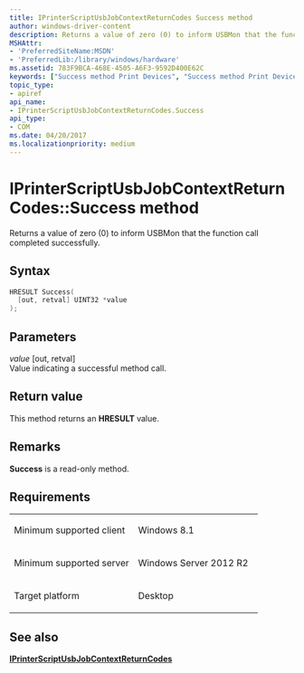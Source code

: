 ```yaml
---
title: IPrinterScriptUsbJobContextReturnCodes Success method
author: windows-driver-content
description: Returns a value of zero (0) to inform USBMon that the function call completed successfully.
MSHAttr:
- 'PreferredSiteName:MSDN'
- 'PreferredLib:/library/windows/hardware'
ms.assetid: 783F9BCA-468E-4505-A6F3-9592D400E62C
keywords: ["Success method Print Devices", "Success method Print Devices , IPrinterScriptUsbJobContextReturnCodes interface", "IPrinterScriptUsbJobContextReturnCodes interface Print Devices , Success method"]
topic_type:
- apiref
api_name:
- IPrinterScriptUsbJobContextReturnCodes.Success
api_type:
- COM
ms.date: 04/20/2017
ms.localizationpriority: medium
---
```


# IPrinterScriptUsbJobContextReturnCodes::Success method

Returns a value of zero (0) to inform USBMon that the function call completed successfully.

Syntax
------

```cpp
HRESULT Success(
  [out, retval] UINT32 *value
);
```

Parameters
----------

*value* \[out, retval\]  
Value indicating a successful method call.

Return value
------------

This method returns an **HRESULT** value.

Remarks
-------

**Success** is a read-only method.

Requirements
------------

<table>
<colgroup>
<col width="50%" />
<col width="50%" />
</colgroup>
<tbody>
<tr class="odd">
<td><p>Minimum supported client</p></td>
<td><p>Windows 8.1</p></td>
</tr>
<tr class="even">
<td><p>Minimum supported server</p></td>
<td><p>Windows Server 2012 R2</p></td>
</tr>
<tr class="odd">
<td><p>Target platform</p></td>
<td>Desktop</td>
</tr>
</tbody>
</table>

## See also

[**IPrinterScriptUsbJobContextReturnCodes**](iprinterscriptusbjobcontextreturncodes.md)
